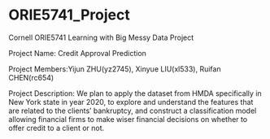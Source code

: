 # ORIE5741_Project
Cornell ORIE5741 Learning with Big Messy Data Project

Project Name: Credit Approval Prediction

Project Members:Yijun ZHU(yz2745), Xinyue LIU(xl533), Ruifan CHEN(rc654)

Project Description: 
We plan to apply the dataset from HMDA specifically in New York state in year 2020, to explore and understand the features that are related to the clients’ bankruptcy, and construct a classification model allowing financial firms to make wiser financial decisions on whether to offer credit to a client or not.
